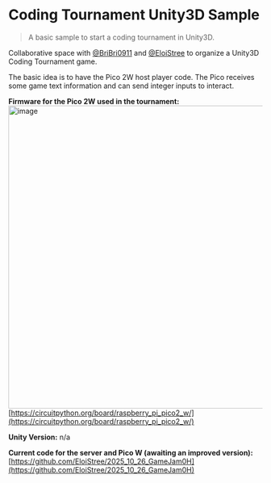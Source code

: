# Coding Tournament Unity3D Sample

> A basic sample to start a coding tournament in Unity3D.

Collaborative space with [@BriBri0911](https://github.com/bribri0911) and [@EloiStree](https://github.com/eloistree) to organize a Unity3D Coding Tournament game.

The basic idea is to have the Pico 2W host player code.
The Pico receives some game text information and can send integer inputs to interact.

**Firmware for the Pico 2W used in the tournament:**
[<img width="800" height="600" alt="image" src="https://github.com/user-attachments/assets/c27fd7b3-0d6b-4f86-b516-15f53cf1e884" />](https://circuitpython.org/board/raspberry_pi_pico2_w/)
[https://circuitpython.org/board/raspberry_pi_pico2_w/](https://circuitpython.org/board/raspberry_pi_pico2_w/)

**Unity Version:** n/a

**Current code for the server and Pico W (awaiting an improved version):**
[https://github.com/EloiStree/2025_10_26_GameJam0H](https://github.com/EloiStree/2025_10_26_GameJam0H)

